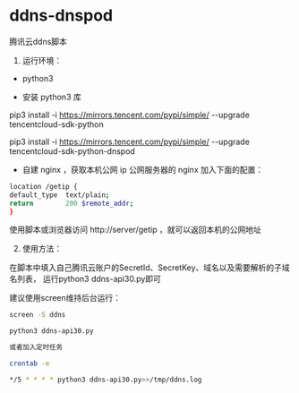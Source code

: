 ﻿# ddns-dnspod
腾讯云ddns脚本


1. 运行环境：

- python3

- 安装 python3 库

pip3 install -i https://mirrors.tencent.com/pypi/simple/ --upgrade tencentcloud-sdk-python

pip3 install -i https://mirrors.tencent.com/pypi/simple/ --upgrade tencentcloud-sdk-python-dnspod

- 自建 nginx ，获取本机公网 ip
公网服务器的 nginx 加入下面的配置：
```bash
location /getip {
default_type  text/plain;
return        200 $remote_addr;
}
```
使用脚本或浏览器访问 http://server/getip ，就可以返回本机的公网地址


2. 使用方法：

在脚本中填入自己腾讯云账户的SecretId、SecretKey、域名以及需要解析的子域名列表，
运行python3 ddns-api30.py即可

建议使用screen维持后台运行：
```bash
screen -S ddns

python3 ddns-api30.py

或者加入定时任务

crontab -e

*/5 * * * * python3 ddns-api30.py>>/tmp/ddns.log
```

